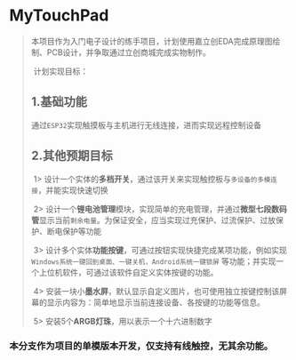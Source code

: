 # MyTouchPad

> ​	本项目作为入门电子设计的练手项目，计划使用嘉立创EDA完成原理图绘制、PCB设计，并争取通过立创商城完成实物制作。
>
> ​	计划实现目标：
>
> ## 1.基础功能
>
> ​	通过`ESP32`实现触摸板与主机进行无线连接，进而实现远程控制设备
>
> ## 2.其他预期目标
>
> ​	1> 设计一个实体的**多档开关**，通过该开关来实现触控板与`多设备的多模连接`，并能实现快速切换
>
> ​	2> 设计一个**锂电池管理**模块，实现简单的充电管理，并通过**微型七段数码管**显示当前`剩余电量`。为保证安全，应当实现过充保护、过流保护、过放保护、断电保护等功能
>
> ​	3> 设计多个实体**功能按键**，可通过按钮实现快捷完成某项功能，例如实现 `Windows系统一键回到桌面、一键关机，Android系统一键锁屏` 等功能；并实现一个上位机软件，可通过该软件自定义实体按键的功能。
>
> ​	4> 安装一块小**墨水屏**，默认显示自定义图片，也可使用独立按键控制该屏幕的显示内容为：简单地显示当前连接设备、各按键的功能等信息。
>
> ​	5> 安装5个**ARGB灯珠**，用以表示一个十六进制数字



### 本分支作为项目的**单模版本**开发，仅支持有线触控，无其余功能。

